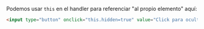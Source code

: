 Podemos usar `this` en el handler para referenciar "al propio elemento" aquí:

```html run height=50
<input type="button" onclick="this.hidden=true" value="Click para ocultar">
```
